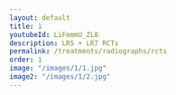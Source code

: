 ```yaml
---
layout: default
title: 1
youtubeId: LiFmmmU_ZL8
description: LR5 + LR7 RCTs
permalink: /treatments/radiographs/rcts
order: 1
image: "/images/1/1.jpg"
image2: "/images/1/2.jpg"
---
```

